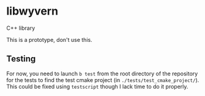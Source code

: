 # libwyvern

C++ library

This is a prototype, don't use this.

## Testing

For now, you need to launch `b test` from the root directory of the repository for the tests to find the test cmake project (in `./tests/test_cmake_project/`).
This could be fixed using `testscript` though I lack time to do it properly.


